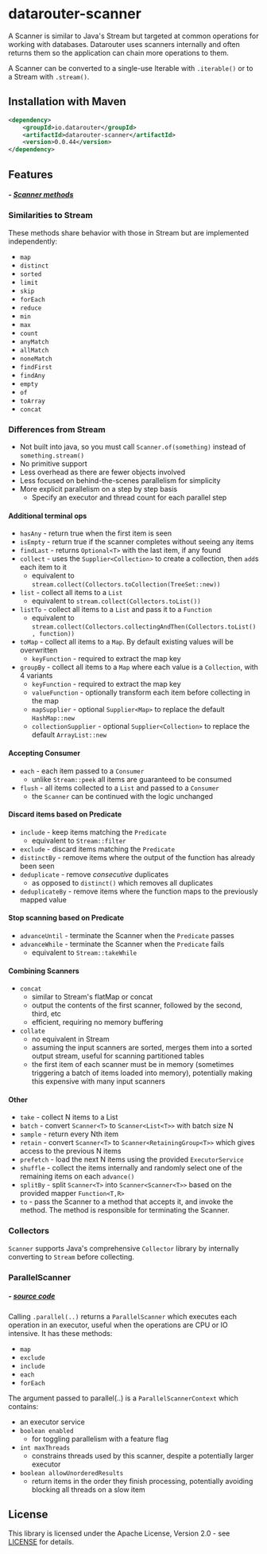 # datarouter-scanner

A Scanner is similar to Java's Stream but targeted at common operations for working with databases. Datarouter uses 
scanners internally and often returns them so the application can chain more operations to them.

A Scanner can be converted to a single-use Iterable with `.iterable()` or to a Stream with `.stream()`.

## Installation with Maven

```xml
<dependency>
	<groupId>io.datarouter</groupId>
	<artifactId>datarouter-scanner</artifactId>
	<version>0.0.44</version>
</dependency>
```

## Features
##### - [Scanner methods](./src/main/java/io/datarouter/scanner/Scanner.java)

### Similarities to Stream

These methods share behavior with those in Stream but are implemented independently:
- `map`
- `distinct`
- `sorted`
- `limit`
- `skip`
- `forEach`
- `reduce`
- `min`
- `max`
- `count`
- `anyMatch`
- `allMatch`
- `noneMatch`
- `findFirst`
- `findAny`
- `empty`
- `of`
- `toArray`
- `concat`

### Differences from Stream

- Not built into java, so you must call `Scanner.of(something)` instead of `something.stream()`
- No primitive support
- Less overhead as there are fewer objects involved
- Less focused on behind-the-scenes parallelism for simplicity
- More explicit parallelism on a step by step basis
  - Specify an executor and thread count for each parallel step

#### Additional terminal ops
- `hasAny` - return true when the first item is seen
- `isEmpty` - return true if the scanner completes without seeing any items
- `findLast` - returns `Optional<T>` with the last item, if any found
- `collect` - uses the `Supplier<Collection>` to create a collection, then `add`s each item to it
  - equivalent to `stream.collect(Collectors.toCollection(TreeSet::new))`
- `list` - collect all items to a `List`
  - equivalent to `stream.collect(Collectors.toList())`
- `listTo` - collect all items to a `List` and pass it to a `Function`
  - equivalent to `stream.collect(Collectors.collectingAndThen(Collectors.toList(), function))`
- `toMap` - collect all items to a `Map`.  By default existing values will be overwritten
  - `keyFunction` - required to extract the map key
- `groupBy` - collect all items to a `Map` where each value is a `Collection`, with 4 variants
  - `keyFunction` - required to extract the map key
  - `valueFunction` - optionally transform each item before collecting in the map
  - `mapSupplier` - optional `Supplier<Map>` to replace the default `HashMap::new`
  - `collectionSupplier` - optional `Supplier<Collection>` to replace the default `ArrayList::new`

#### Accepting Consumer
- `each` - each item passed to a `Consumer`
  - unlike `Stream::peek` all items are guaranteed to be consumed
- `flush` - all items collected to a `List` and passed to a `Consumer`
  - the `Scanner` can be continued with the logic unchanged

#### Discard items based on Predicate
- `include` - keep items matching the `Predicate`
  - equivalent to `Stream::filter`
- `exclude` - discard items matching the `Predicate`
- `distinctBy` - remove items where the output of the function has already been seen
- `deduplicate` - remove *consecutive* duplicates
  - as opposed to `distinct()` which removes all duplicates
- `deduplicateBy` - remove items where the function maps to the previously mapped value

#### Stop scanning based on Predicate
- `advanceUntil` - terminate the Scanner when the `Predicate` passes
- `advanceWhile` - terminate the Scanner when the `Predicate` fails
  - equivalent to `Stream::takeWhile`

#### Combining Scanners
- `concat`
  - similar to Stream's flatMap or concat
  - output the contents of the first scanner, followed by the second, third, etc
  - efficient, requiring no memory buffering
- `collate`
  - no equivalent in Stream
  - assuming the input scanners are sorted, merges them into a sorted output stream, useful for scanning partitioned tables
  - the first item of each scanner must be in memory (sometimes triggering a batch of items loaded into memory), potentially making this expensive with many input scanners

#### Other
- `take` - collect N items to a List
- `batch` - convert `Scanner<T>` to `Scanner<List<T>>` with batch size N
- `sample` - return every Nth item
- `retain` - convert `Scanner<T>` to `Scanner<RetainingGroup<T>>` which gives access to the previous N items
- `prefetch` - load the next N items using the provided `ExecutorService`
- `shuffle` - collect the items internally and randomly select one of the remaining items on each `advance()`
- `splitBy` - split `Scanner<T>` into `Scanner<Scanner<T>>` based on the provided mapper `Function<T,R>`
- `to` - pass the Scanner to a method that accepts it, and invoke the method.  The method is responsible for terminating the Scanner.

### Collectors

`Scanner` supports Java's comprehensive `Collector` library by internally converting to `Stream` before collecting.

### ParallelScanner
##### - [source code](./src/main/java/io/datarouter/scanner/ParallelScanner.java)
Calling `.parallel(..)` returns a `ParallelScanner` which executes each operation in an executor, useful when the operations are CPU or IO intensive. It has these methods:
- `map`
- `exclude`
- `include`
- `each`
- `forEach`

The argument passed to parallel(..) is a `ParallelScannerContext` which contains:
- an executor service
- `boolean enabled`
  - for toggling parallelism with a feature flag
- `int maxThreads`
  - constrains threads used by this scanner, despite a potentially larger executor
- `boolean allowUnorderedResults`
  - return items in the order they finish processing, potentially avoiding blocking all threads on a slow item

## License

This library is licensed under the Apache License, Version 2.0 - see [LICENSE](../LICENSE) for details.
